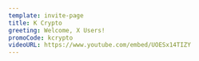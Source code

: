 ```yaml
---
template: invite-page
title: K Crypto
greeting: Welcome, X Users!
promoCode: kcrypto
videoURL: https://www.youtube.com/embed/UOESx14TIZY
---
```


